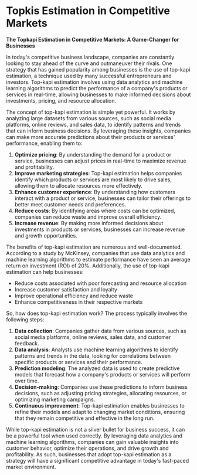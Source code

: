 # Topkis Estimation in Competitive Markets

**The Topkapi Estimation in Competitive Markets: A Game-Changer for Businesses**

In today's competitive business landscape, companies are constantly looking to stay ahead of the curve and outmaneuver their rivals. One strategy that has gained popularity among businesses is the use of top-kapi estimation, a technique used by many successful entrepreneurs and investors. Top-kapi estimation involves using data analytics and machine learning algorithms to predict the performance of a company's products or services in real-time, allowing businesses to make informed decisions about investments, pricing, and resource allocation.

The concept of top-kapi estimation is simple yet powerful. It works by analyzing large datasets from various sources, such as social media platforms, online reviews, and sales data, to identify patterns and trends that can inform business decisions. By leveraging these insights, companies can make more accurate predictions about their products or services' performance, enabling them to:

1. **Optimize pricing**: By understanding the demand for a product or service, businesses can adjust prices in real-time to maximize revenue and profitability.
2. **Improve marketing strategies**: Top-kapi estimation helps companies identify which products or services are most likely to drive sales, allowing them to allocate resources more effectively.
3. **Enhance customer experience**: By understanding how customers interact with a product or service, businesses can tailor their offerings to better meet customer needs and preferences.
4. **Reduce costs**: By identifying areas where costs can be optimized, companies can reduce waste and improve overall efficiency.
5. **Increase revenue**: By making more informed decisions about investments in products or services, businesses can increase revenue and growth opportunities.

The benefits of top-kapi estimation are numerous and well-documented. According to a study by McKinsey, companies that use data analytics and machine learning algorithms to estimate performance have seen an average return on investment (ROI) of 20%. Additionally, the use of top-kapi estimation can help businesses:

* Reduce costs associated with poor forecasting and resource allocation
* Increase customer satisfaction and loyalty
* Improve operational efficiency and reduce waste
* Enhance competitiveness in their respective markets

So, how does top-kapi estimation work? The process typically involves the following steps:

1. **Data collection**: Companies gather data from various sources, such as social media platforms, online reviews, sales data, and customer feedback.
2. **Data analysis**: Analysts use machine learning algorithms to identify patterns and trends in the data, looking for correlations between specific products or services and their performance.
3. **Prediction modeling**: The analyzed data is used to create predictive models that forecast how a company's products or services will perform over time.
4. **Decision-making**: Companies use these predictions to inform business decisions, such as adjusting pricing strategies, allocating resources, or optimizing marketing campaigns.
5. **Continuous improvement**: Top-kapi estimation enables businesses to refine their models and adapt to changing market conditions, ensuring that they remain competitive and effective in the long run.

While top-kapi estimation is not a silver bullet for business success, it can be a powerful tool when used correctly. By leveraging data analytics and machine learning algorithms, companies can gain valuable insights into customer behavior, optimize their operations, and drive growth and profitability. As such, businesses that adopt top-kapi estimation as a strategy will have a significant competitive advantage in today's fast-paced market environment.
